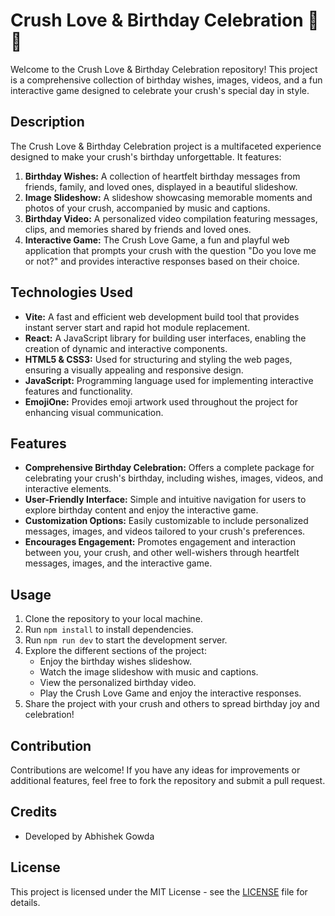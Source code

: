 # Crush Love & Birthday Celebration 🎉💖

Welcome to the Crush Love & Birthday Celebration repository! This project is a comprehensive collection of birthday wishes, images, videos, and a fun interactive game designed to celebrate your crush's special day in style.

## Description

The Crush Love & Birthday Celebration project is a multifaceted experience designed to make your crush's birthday unforgettable. It features:

1. **Birthday Wishes:** A collection of heartfelt birthday messages from friends, family, and loved ones, displayed in a beautiful slideshow.
2. **Image Slideshow:** A slideshow showcasing memorable moments and photos of your crush, accompanied by music and captions.
3. **Birthday Video:** A personalized video compilation featuring messages, clips, and memories shared by friends and loved ones.
4. **Interactive Game:** The Crush Love Game, a fun and playful web application that prompts your crush with the question "Do you love me or not?" and provides interactive responses based on their choice.

## Technologies Used

- **Vite:** A fast and efficient web development build tool that provides instant server start and rapid hot module replacement.
- **React:** A JavaScript library for building user interfaces, enabling the creation of dynamic and interactive components.
- **HTML5 & CSS3:** Used for structuring and styling the web pages, ensuring a visually appealing and responsive design.
- **JavaScript:** Programming language used for implementing interactive features and functionality.
- **EmojiOne:** Provides emoji artwork used throughout the project for enhancing visual communication.

## Features

- **Comprehensive Birthday Celebration:** Offers a complete package for celebrating your crush's birthday, including wishes, images, videos, and interactive elements.
- **User-Friendly Interface:** Simple and intuitive navigation for users to explore birthday content and enjoy the interactive game.
- **Customization Options:** Easily customizable to include personalized messages, images, and videos tailored to your crush's preferences.
- **Encourages Engagement:** Promotes engagement and interaction between you, your crush, and other well-wishers through heartfelt messages, images, and the interactive game.

## Usage

1. Clone the repository to your local machine.
2. Run `npm install` to install dependencies.
3. Run `npm run dev` to start the development server.
4. Explore the different sections of the project:
   - Enjoy the birthday wishes slideshow.
   - Watch the image slideshow with music and captions.
   - View the personalized birthday video.
   - Play the Crush Love Game and enjoy the interactive responses.
5. Share the project with your crush and others to spread birthday joy and celebration!

## Contribution

Contributions are welcome! If you have any ideas for improvements or additional features, feel free to fork the repository and submit a pull request.

## Credits

- Developed by Abhishek Gowda

## License

This project is licensed under the MIT License - see the [LICENSE](LICENSE) file for details.
 
